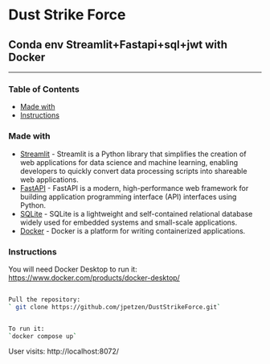# Dust Strike Force
## Conda env Streamlit+Fastapi+sql+jwt with Docker 

---

### Table of Contents

* [Made with](#Made_with)
* [Instructions](#Instructions)

### Made with

* [Streamlit](https://streamlit.io/) - Streamlit is a Python library that simplifies the creation of web applications for data science and machine learning, enabling developers to quickly convert data processing scripts into shareable web applications.
* [FastAPI](https://fastapi.tiangolo.com/) -  FastAPI is a modern, high-performance web framework for building application programming interface (API) interfaces using Python.
* [SQLite](https://www.sqlalchemy.org/) -  SQLite is a lightweight and self-contained relational database widely used for embedded systems and small-scale applications.
* [Docker](https://www.docker.com/) -  Docker is a platform for writing containerized applications.

### Instructions

You will need Docker Desktop to run it: 
https://www.docker.com/products/docker-desktop/

```sh

Pull the repository:
` git clone https://github.com/jpetzen/DustStrikeForce.git`

```

```sh

To run it: 
`docker compose up`

```
User visits: http://localhost:8072/

